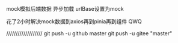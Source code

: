 mock模拟后端数据  异步加载
urlBase设置为mock

花了2小时解决mock数据到axios再到pinia再到组件 QWQ




///////////////////
git push -u github master
git push -u gitee "master"
